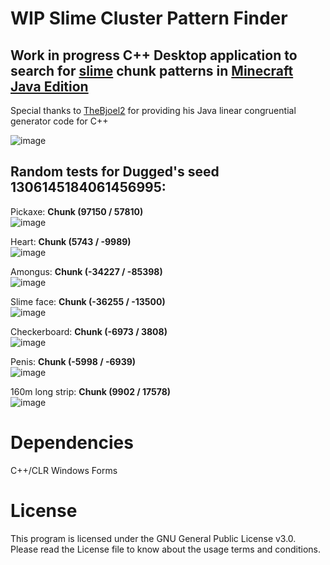 # WIP Slime Cluster Pattern Finder
## Work in progress C++ Desktop application to search for [slime](https://minecraft.fandom.com/wiki/Slime) chunk patterns in [Minecraft Java Edition](https://www.minecraft.net/)
Special thanks to [TheBjoel2](https://github.com/TheBjoel2/Slime-Chunk-Finder) for providing his Java linear congruential generator code for C++

![image](https://user-images.githubusercontent.com/103208695/169470498-02263341-e6da-417a-a5f6-c9bddca67de5.png)

## Random tests for Dugged's seed 1306145184061456995:
Pickaxe: **Chunk (97150 / 57810)**<br >
![image](https://user-images.githubusercontent.com/103208695/169470690-0a625fa3-7faa-42de-b663-ec08a9f17098.png)

Heart: **Chunk (5743 / -9989)**<br >
![image](https://user-images.githubusercontent.com/103208695/169470775-9ebe1f58-8b1b-4a16-8778-04da80eb893f.png)

Amongus: **Chunk (-34227 / -85398)**<br >
![image](https://user-images.githubusercontent.com/103208695/169470850-327f4dd1-df5c-4895-91e1-ba54a93a65fb.png)

Slime face: **Chunk (-36255 / -13500)**<br >
![image](https://user-images.githubusercontent.com/103208695/169509015-2fe0c819-fab1-4618-b6a7-f6ba511976f3.png)


Checkerboard: **Chunk (-6973 / 3808)**<br >
![image](https://user-images.githubusercontent.com/103208695/169470983-cd834acb-e9d8-42dd-ba82-10e81d77e1cd.png)

Penis: **Chunk (-5998 / -6939)**<br >
![image](https://user-images.githubusercontent.com/103208695/169512370-c91e2978-a7b1-42cb-b532-b402761f5c5c.png)

160m long strip: **Chunk (9902 / 17578)**<br >
![image](https://user-images.githubusercontent.com/103208695/169512458-e9fbf0d1-2cdf-4838-8704-fbb9dad2534b.png)


# Dependencies
C++/CLR Windows Forms

# License
This program is licensed under the GNU General Public License v3.0. Please read the License file to know about the usage terms and conditions.
